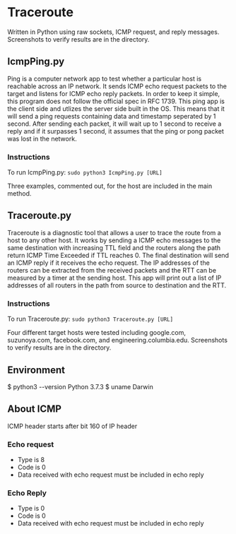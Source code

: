 # Traceroute
Written in Python using raw sockets, ICMP request, and reply messages.
Screenshots to verify results are in the directory.

## IcmpPing.py
Ping is a computer network app to test whether a particular host is reachable across an IP network. It sends ICMP echo request packets to the target and listens for ICMP echo reply packets. 
In order to keep it simple, this program does not follow the official spec in RFC 1739. 
This ping app is the client side and utlizes the server side built in the OS. This means that it will send a ping requests containing data and timestamp seperated by 1 second. After sending each packet, it will wait up to 1 second to receive a reply and if it surpasses 1 second, it assumes that the ping or pong packet was lost in the network. 

### Instructions
To run IcmpPing.py: `sudo python3 IcmpPing.py [URL]`

Three examples, commented out, for the host are included in the main method.

## Traceroute.py
Traceroute is a diagnostic tool that allows a user to trace the route from a host to any other host. It works by sending a ICMP echo messages to the same destination with increasing TTL field and the routers along the path return ICMP Time Exceeded if TTL reaches 0. The final destination will send an ICMP reply if it receives the echo request. The IP addresses of the routers can be extracted from the received packets and the RTT can be measured by a timer at the sending host.
This app will print out a list of IP addresses of all routers in the path from source to destination and the RTT.

### Instructions
To run Traceroute.py: `sudo python3 Traceroute.py [URL]`

Four different target hosts were tested including google.com, suzunoya.com,
facebook.com, and engineering.columbia.edu.
Screenshots to verify results are in the directory.

## Environment
$ python3 --version
Python 3.7.3
$ uname
Darwin

## About ICMP
ICMP header starts after bit 160 of IP header

### Echo request
- Type is 8
- Code is 0
- Data received with echo request must be included in echo reply

### Echo Reply
- Type is 0
- Code is 0 
- Data received with echo request must be included in echo reply
